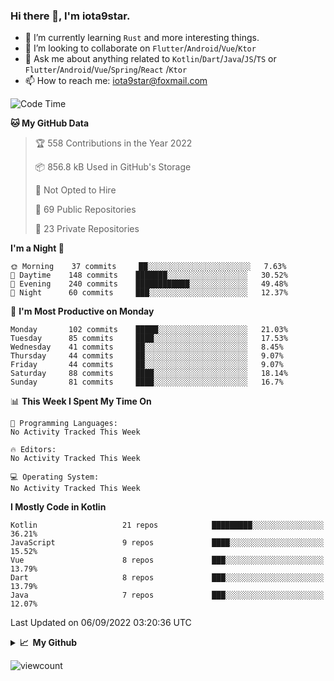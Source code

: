 ### Hi there 👋, I'm iota9star.

- 🌱 I’m currently learning `Rust` and more interesting things.
- 👯 I’m looking to collaborate on `Flutter`/`Android`/`Vue`/`Ktor`
- 💬 Ask me about anything related to `Kotlin`/`Dart`/`Java`/`JS`/`TS` or `Flutter`/`Android`/`Vue`/`Spring`/`React`
  /`Ktor`
- 📫 How to reach me: [iota9star@foxmail.com](iota9star@foxmail.com)



<!--START_SECTION:waka-->
![Code Time](http://img.shields.io/badge/Code%20Time-3%2C090%20hrs%2054%20mins-blue)

**🐱 My GitHub Data** 

> 🏆 558 Contributions in the Year 2022
 > 
> 📦 856.8 kB Used in GitHub's Storage 
 > 
> 🚫 Not Opted to Hire
 > 
> 📜 69 Public Repositories 
 > 
> 🔑 23 Private Repositories  
 > 
**I'm a Night 🦉** 

```text
🌞 Morning    37 commits     ██░░░░░░░░░░░░░░░░░░░░░░░   7.63% 
🌆 Daytime    148 commits    ███████░░░░░░░░░░░░░░░░░░   30.52% 
🌃 Evening    240 commits    ████████████░░░░░░░░░░░░░   49.48% 
🌙 Night      60 commits     ███░░░░░░░░░░░░░░░░░░░░░░   12.37%

```
📅 **I'm Most Productive on Monday** 

```text
Monday       102 commits    █████░░░░░░░░░░░░░░░░░░░░   21.03% 
Tuesday      85 commits     ████░░░░░░░░░░░░░░░░░░░░░   17.53% 
Wednesday    41 commits     ██░░░░░░░░░░░░░░░░░░░░░░░   8.45% 
Thursday     44 commits     ██░░░░░░░░░░░░░░░░░░░░░░░   9.07% 
Friday       44 commits     ██░░░░░░░░░░░░░░░░░░░░░░░   9.07% 
Saturday     88 commits     ████░░░░░░░░░░░░░░░░░░░░░   18.14% 
Sunday       81 commits     ████░░░░░░░░░░░░░░░░░░░░░   16.7%

```


📊 **This Week I Spent My Time On** 

```text
💬 Programming Languages: 
No Activity Tracked This Week

🔥 Editors: 
No Activity Tracked This Week

💻 Operating System: 
No Activity Tracked This Week

```

**I Mostly Code in Kotlin** 

```text
Kotlin                   21 repos            █████████░░░░░░░░░░░░░░░░   36.21% 
JavaScript               9 repos             ████░░░░░░░░░░░░░░░░░░░░░   15.52% 
Vue                      8 repos             ███░░░░░░░░░░░░░░░░░░░░░░   13.79% 
Dart                     8 repos             ███░░░░░░░░░░░░░░░░░░░░░░   13.79% 
Java                     7 repos             ███░░░░░░░░░░░░░░░░░░░░░░   12.07%

```



 Last Updated on 06/09/2022 03:20:36 UTC
<!--END_SECTION:waka-->

<details>
  <summary><b>📈&nbsp;&nbsp;My Github</b></summary>
  <br>
  <img src='https://github-profile-trophy.vercel.app/?username=iota9star'>
  <img src='https://bad-apple-github-readme.vercel.app/api?show_bg=1&username=iota9star&hide_title=true'>
  <img src='http://cr-skills-chart-widget.azurewebsites.net/api/api?username=iota9star'>
</details>


![viewcount](https://count.getloli.com/get/@iota9star?theme=rule34)
